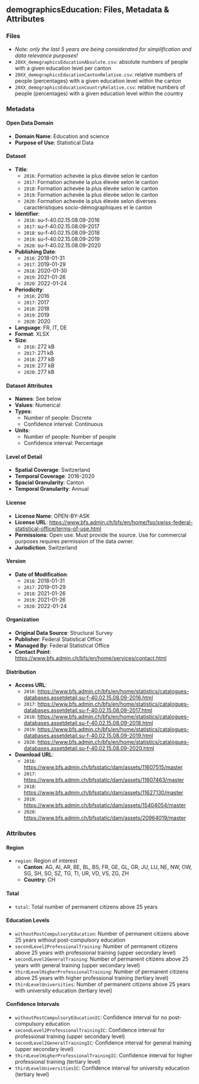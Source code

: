 ## demographicsEducation: Files, Metadata & Attributes

### **Files**
- *Note: only the last 5 years are being considerated for simplification and data relevance purposes!*
- ```20XX_demographicsEducationAbsolute.csv```: absolute numbers of people with a given education level per canton
- ```20XX_demographicsEducationCantonRelative.csv```: relative numbers of people (percentages) with a given education level within the canton
- ```20XX_demographicsEducationCountryRelative.csv```: relative numbers of people (percentages) with a given education level within the country

### Metadata

#### Open Data Domain
- **Domain Name**: Education and science
- **Purpose of Use**: Statistical Data

#### Dataset
- **Title**: 
  - ```2016```: Formation achevée la plus élevée selon le canton
  - ```2017```: Formation achevée la plus élevée selon le canton
  - ```2018```: Formation achevée la plus élevée selon le canton
  - ```2019```: Formation achevée la plus élevée selon le canton
  - ```2020```: Formation achevée la plus élevée selon diverses caractéristiques socio-démographiques et le canton
- **Identifier**:
  - ```2016```: su-f-40.02.15.08.09-2016
  - ```2017```: su-f-40.02.15.08.09-2017
  - ```2018```: su-f-40.02.15.08.09-2018
  - ```2019```: su-f-40.02.15.08.09-2019
  - ```2020```: su-f-40.02.15.08.09-2020
- **Publishing Date**:
  - ```2016```: 2018-01-31
  - ```2017```: 2019-01-29
  - ```2018```: 2020-01-30
  - ```2019```: 2021-01-26
  - ```2020```: 2022-01-24
- **Periodicity**:
  - ```2016```: 2016
  - ```2017```: 2017
  - ```2018```: 2018
  - ```2019```: 2019
  - ```2020```: 2020
- **Language**: FR, IT, DE
- **Format**: XLSX
- **Size**: 
  - ```2016```: 272 kB
  - ```2017```: 271 kB
  - ```2018```: 277 kB
  - ```2019```: 277 kB
  - ```2020```: 277 kB

#### Dataset Attributes
- **Names**: See below
- **Values**: Numerical
- **Types**:
  - Number of people: Discrete
  - Confidence interval: Continuous
- **Units**:
  - Number of people: Number of people
  - Confidence interval: Percentage

#### Level of Detail
- **Spatial Coverage**: Switzerland
- **Temporal Coverage**: 2016-2020
- **Spacial Granularity**: Canton
- **Temporal Granularity**: Annual

#### License
- **License Name**: OPEN-BY-ASK
- **License URL**: https://www.bfs.admin.ch/bfs/en/home/fso/swiss-federal-statistical-office/terms-of-use.html
- **Permissions**: Open use. Must provide the source. Use for commercial purposes requires permission of the data owner.
- **Jurisdiction**: Switzerland

#### Version
- **Date of Modification**:
  - ```2016```: 2018-01-31
  - ```2017```: 2019-01-29
  - ```2018```: 2021-01-26
  - ```2019```: 2021-01-26
  - ```2020```: 2022-01-24

#### Organization
- **Original Data Source**: Structural Survey
- **Publisher**: Federal Statistical Office
- **Managed By**: Federal Statistical Office
- **Contact Point**: https://www.bfs.admin.ch/bfs/en/home/services/contact.html

#### Distribution
- **Access URL**:
  - ```2016```: https://www.bfs.admin.ch/bfs/en/home/statistics/catalogues-databases.assetdetail.su-f-40.02.15.08.09-2016.html
  - ```2017```: https://www.bfs.admin.ch/bfs/en/home/statistics/catalogues-databases.assetdetail.su-f-40.02.15.08.09-2017.html
  - ```2018```: https://www.bfs.admin.ch/bfs/en/home/statistics/catalogues-databases.assetdetail.su-f-40.02.15.08.09-2018.html
  - ```2019```: https://www.bfs.admin.ch/bfs/en/home/statistics/catalogues-databases.assetdetail.su-f-40.02.15.08.09-2019.html
  - ```2020```: https://www.bfs.admin.ch/bfs/en/home/statistics/catalogues-databases.assetdetail.su-f-40.02.15.08.09-2020.html  
- **Download URL**:
  - ```2016```: https://www.bfs.admin.ch/bfsstatic/dam/assets/11607515/master
  - ```2017```: https://www.bfs.admin.ch/bfsstatic/dam/assets/11607463/master
  - ```2018```: https://www.bfs.admin.ch/bfsstatic/dam/assets/11627130/master
  - ```2019```: https://www.bfs.admin.ch/bfsstatic/dam/assets/15404054/master
  - ```2020```: https://www.bfs.admin.ch/bfsstatic/dam/assets/20964019/master

### Attributes

#### Region
- ```region```: Region of interest 
  - **Canton**: AG, AI, AR, BE, BL, BS, FR, GE, GL, GR, JU, LU, NE, NW, OW, SG, SH, SO, SZ, TG, TI, UR, VD, VS, ZG, ZH 
  - **Country**: CH 

#### Total
- ```total```: Total number of permanent citizens above 25 years

#### Education Levels
- ```withoutPostCompulsoryEducation```: Number of permanent citizens above 25 years without post-compulsory education
- ```secondLevel2ProfessionalTraining```: Number of permanent citizens above 25 years with professional training (upper secondary level)
- ```secondLevel2GeneralTraining```: Number of permanent citizens above 25 years with general training (upper secondary level)
- ```thirdLevelHigherProfessionalTraining```: Number of permanent citizens above 25 years with higher professional training (tertiary level)
- ```thirdLevelUniversities```: Number of permanent citizens above 25 years with university education (tertiary level)

#### Confidence Intervals
- ```withoutPostCompulsoryEducationIC```: Confidence interval for no post-compulsory education
- ```secondLevel2ProfessionalTrainingIC```: Confidence interval for professional training (upper secondary level)
- ```secondLevel2GeneralTrainingIC```: Confidence interval for general training (upper secondary level)
- ```thirdLevelHigherProfessionalTrainingIC```: Confidence interval for higher professional training (tertiary level)
- ```thirdLevelUniversitiesIC```: Confidence interval for university education (tertiary level)

